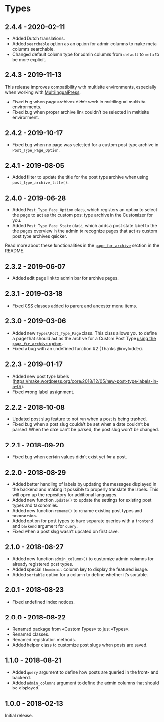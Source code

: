 # Types

## 2.4.4 - 2020-02-11

- Added Dutch translations.
- Added `searchable` option as an option for admin columns to make meta columns searchable.
- Changed default column type for admin columns from `default` to `meta` to be more explicit.

## 2.4.3 - 2019-11-13

This release improves compatibility with multisite environments, especially when working with [MultilingualPress](https://multilingualpress.de/).

- Fixed bug when page archives didn’t work in multilingual multisite environments.
- Fixed bug when proper archive link couldn’t be selected in multisite environment.

## 2.4.2 - 2019-10-17

- Fixed bug when no page was selected for a custom post type archive in `Post_Type_Page_Option`.

## 2.4.1 - 2019-08-05

- Added filter to update the title for the post type archive when using `post_type_archive_title()`.

## 2.4.0 - 2019-06-28

- Added `Post_Type_Page_Option` class, which registers an option to select the page to act as the custom post type archive in the Customizer for you.
- Added `Post_Type_Page_State` class, which adds a post state label to the the pages overview in the admin to recognize pages that act as custom post type archives quicker.

Read more about these functionalities in the [`page_for_archive`](https://github.com/mindkomm/types#page_for_archive) section in the README.

## 2.3.2 - 2019-06-07

- Added edit page link to admin bar for archive pages.

## 2.3.1 - 2019-03-18

- Fixed CSS classes added to parent and ancestor menu items.

## 2.3.0 - 2019-03-06

- Added new `Types\Post_Type_Page` class. This class allows you to define a page that should act as the archive for a Custom Post Type [using the `page_for_archive` option](https://github.com/mindkomm/types#page_for_archive).
- Fixed a bug with an undefined function #2 (Thanks @roylodder). 

## 2.2.3 - 2019-01-17

- Added new post type labels (<https://make.wordpress.org/core/2018/12/05/new-post-type-labels-in-5-0/>).
- Fixed wrong label assignment.

## 2.2.2 - 2018-10-08

- Updated post slug feature to not run when a post is being trashed.
- Fixed bug when a post slug couldn’t be set when a date couldn’t be parsed. When the date can’t be parsed, the post slug won’t be changed.

## 2.2.1 - 2018-09-20

- Fixed bug when certain values didn’t exist yet for a post.

## 2.2.0 - 2018-08-29

- Added better handling of labels by updating the messages displayed in the backend and making it possible to properly translate the labels. This will open up the repository for additional languages.
- Added new function `update()` to update the settings for existing post types and taxonomies.
- Added new function `rename()` to rename existing post types and taxonomies.
- Added option for post types to have separate queries with a `frontend` and `backend` argument for `query`.
- Fixed when a post slug wasn’t updated on first save.

## 2.1.0 - 2018-08-27

- Added new function `admin_columns()` to customize admin columns for already registered post types.
- Added special `thumbnail` column key to display the featured image.
- Added `sortable` option for a column to define whether it’s sortable.

## 2.0.1 - 2018-08-23

- Fixed undefined index notices.

## 2.0.0 - 2018-08-22

- Renamed package from «Custom Types» to just «Types».
- Renamed classes.
- Renamed registration methods.
- Added helper class to customize post slugs when posts are saved.

## 1.1.0 - 2018-08-21

- Added `query` argument to define how posts are queried in the front- and backend.
- Added `admin_columns` argument to define the admin columns that should be displayed.

## 1.0.0 - 2018-02-13

Initial release.
